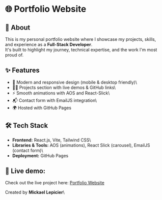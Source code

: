 # 🌐 Portfolio Website

## 🚀 About

This is my personal portfolio website where I showcase my projects,
skills, and experience as a **Full-Stack Developer**.\
It's built to highlight my journey, technical expertise, and the work
I'm most proud of.

## ✨ Features

-   🎨 Modern and responsive design (mobile & desktop friendly)\
-   🧑‍💻 Projects section with live demos & GitHub links\
-   ⚡ Smooth animations with AOS and React-Slick\
-   📬 Contact form with EmailJS integration\
-   🌍 Hosted with GitHub Pages

## 🛠️ Tech Stack

-   **Frontend:** React.js, Vite, Tailwind CSS\
-   **Libraries & Tools:** AOS (animations), React Slick (carousel),
    EmailJS (contact form)\
-   **Deployment:** GitHub Pages

## 🌟 Live demo:
Check out the live project here: [Portfolio Website](https://mickaellepicier.github.io/Portfolio/)


Created by **Mickael Lepicier**\


